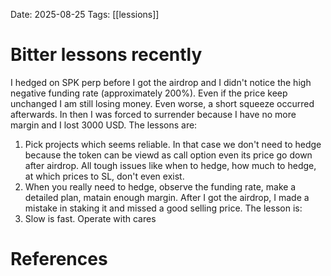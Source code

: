 Date: 2025-08-25
Tags: [[lessions]]

# Bitter lessons recently

I hedged on SPK perp before I got the airdrop and I didn't notice the high negative funding rate (approximately 200%). Even if the price keep unchanged I am still losing money. Even worse, a short squeeze occurred afterwards. In then I was forced to surrender because I have no more margin and I lost 3000 USD. The lessons are:
1. Pick projects which seems reliable. In that case we don't need to hedge because the token can be viewd as call option even its price go down after airdrop. All tough issues like when to hedge, how much to hedge, at which prices to SL, don't even exist.
2. When you really need to hedge, observe the funding rate, make a detailed plan, matain enough margin.
After I got the airdrop, I made a mistake in staking it and missed a good selling price. The lesson is:
3. Slow is fast. Operate with cares





# References
